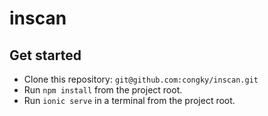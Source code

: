 # inscan

## Get started

* Clone this repository:  `git@github.com:congky/inscan.git`
* Run `npm install` from the project root.
* Run `ionic serve` in a terminal from the project root.
